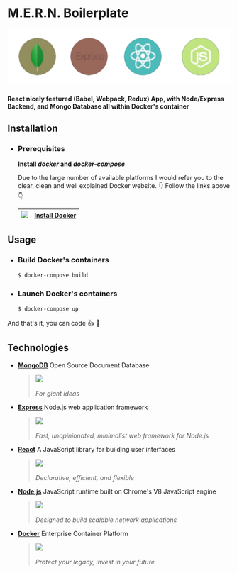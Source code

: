 # M.E.R.N. Boilerplate

![logoMERN](https://raw.githubusercontent.com/baylesa-Taker/MERN-Boilerplate/master/.readme/images/mern.png)

#### React nicely featured (Babel, Webpack, Redux) App, with Node/Express Backend, and Mongo Database all within Docker's container

## Installation
* ### Prerequisites

    **Install *docker* and *docker-compose***

    Due to the large number of available platforms I would refer you to the clear, clean and well explained Docker website. :point_down: Follow the links above :point_down:
 
    |[<img src="https://www.docker.com/sites/default/files/mono-vertical.png" height="100">](https://docs.docker.com/install/) | [**Install Docker**](https://docs.docker.com/install/)|
    -----------------------------------|-------------------------------------------------------

## Usage
* ### Build Docker's containers
    ```bash
    $ docker-compose build
    ```
* ### Launch Docker's containers
    ```bash
    $ docker-compose up
    ```
And that's it, you can code :thumbsup: :tada:

## Technologies

* [**MongoDB**](https://www.mongodb.com/) Open Source Document Database 
    > <img src='https://webassets.mongodb.com/_com_assets/cms/mongodb-logo-rgb-j6w271g1xn.jpg' height="40">
    >
    >*For giant ideas*
* [**Express**](https://expressjs.com/) Node.js web application framework
    > <img src='https://www.atatus.com/images/devicon/icon-express.svg' height="30">
    >
    >*Fast, unopinionated, minimalist web framework for Node.js*
* [**React**](https://reactjs.org/) A JavaScript library for building user interfaces
    > <img src='https://www.vectorlogo.zone/logos/reactjs/reactjs-card.png' height="50">
    >
    > *Declarative, efficient, and flexible*
* [**Node.js**](https://nodejs.org/en/) JavaScript runtime built on Chrome's V8 JavaScript engine
    > <img src='https://upload.wikimedia.org/wikipedia/commons/thumb/7/7e/Node.js_logo_2015.svg/2000px-Node.js_logo_2015.svg.png' height="40">
    >
    >*Designed to build scalable network applications*
* [**Docker**](https://www.docker.com/) Enterprise Container Platform
    > <img  src='https://www.docker.com/sites/default/files/mono-horizontal.png' height="40">
    >
    >*Protect your legacy, invest in your future*
